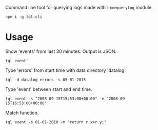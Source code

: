 Command line tool for querying logs made with `timequerylog` module.

`npm i -g tql-cli`

# Usage

Show 'events' from last 30 minutes. Output is JSON.

```shell
tql event`
```

Type 'errors' from start time with data directory 'datalog'.

```shell
tql -d datalog errors -s 05-01-2015
```

Type 'event' between start and end time.

```shell
tql event -s "2008-09-15T15:53:00+00:00" -e "2008-09-15T16:53:00+00:00"
```

Match function.

```shell
tql event -s 01-01-2010 -m "return r.x>r.y;"
```

